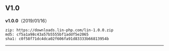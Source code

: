 
V1.0
---

**v1.0.0**（2019/01/16）

```
zip: https://downloads.lin-php.com/lin-1.0.0.zip
md5: cf5a1a98c43a57b5555bf1addf5e2065
sha1: c0f58f71dc4dca02f606fa91d83333b66813954b
```

---


